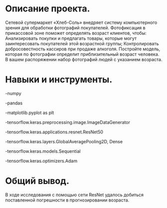# Описание проекта.

Сетевой супермаркет «Хлеб-Соль» внедряет систему компьютерного зрения для обработки фотографий покупателей. Фотофиксация в прикассовой зоне поможет определять возраст клиентов, чтобы: Анализировать покупки и предлагать товары, которые могут заинтересовать покупателей этой возрастной группы; Контролировать добросовестность кассиров при продаже алкоголя. Постройте модель, которая по фотографии определит приблизительный возраст человека. В вашем распоряжении набор фотографий людей с указанием возраста.

# Навыки и инструменты.

-numpy 

-pandas

-matplotlib.pyplot as plt

-tensorflow.keras.preprocessing.image.ImageDataGenerator

-tensorflow.keras.applications.resnet.ResNet50

-tensorflow.keras.layers.GlobalAveragePooling2D, Dense

-tensorflow.keras.models.Sequential

-tensorflow.keras.optimizers.Adam

# Общий вывод.

В ходе исследования с помощью сети ResNet удалось добиться поставленной погрешности в прогнозировании возраста.
